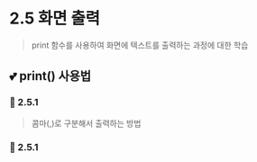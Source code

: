 # 2.5 화면 출력

> print 함수를 사용하여 화면에 텍스트를 출력하는 과정에 대한 학습

## 💕 print() 사용법

### 🎉 2.5.1

> 콤마(,)로 구분해서 출력하는 방법

### 🎉 2.5.1
> 